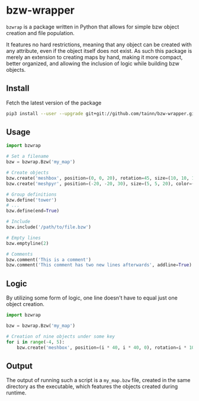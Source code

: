 # bzw-wrapper
`bzwrap` is a package written in Python that allows for simple bzw object creation and file population.

It features no hard restrictions, meaning that any object can be created with any attribute, even if the object itself does not exist. As such this package is merely an extension to creating maps by hand, making it more compact, better organized, and allowing the inclusion of logic while building bzw objects.

## Install
Fetch the latest version of the package

```sh
pip3 install --user --upgrade git+git://github.com/tainn/bzw-wrapper.git
```

## Usage
```py
import bzwrap

# Set a filename
bzw = bzwrap.Bzw('my_map')

# Create objects
bzw.create('meshbox', position=(0, 0, 20), rotation=45, size=(10, 10, 10))
bzw.create('meshpyr', position=(-20, -20, 30), size=(5, 5, 20), color=(0.2, 0.2, 0.2, 0.9))

# Group definitions
bzw.define('tower')
# ...
bzw.define(end=True)

# Include
bzw.include('/path/to/file.bzw')

# Empty lines
bzw.emptyline(2)

# Comments
bzw.comment('This is a comment')
bzw.comment('This comment has two new lines afterwards', addline=True)
```

## Logic
By utilizing some form of logic, one line doesn't have to equal just one object creation.

```py
import bzwrap

bzw = bzwrap.Bzw('my_map')

# Creation of nine objects under some key
for i in range(-4, 5):
    bzw.create('meshbox', position=(i * 40, i * 40, 0), rotation=i * 10, size=(10, 10, 10 * abs(i) + 10))
```

## Output
The output of running such a script is a `my_map.bzw` file, created in the same directory as the executable, which features the objects created during runtime.
